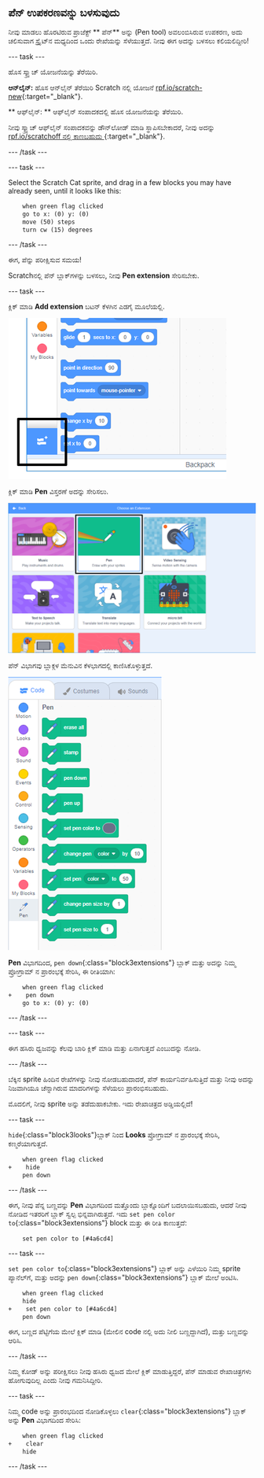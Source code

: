 ## ಪೆನ್ ಉಪಕರಣವನ್ನು ಬಳಸುವುದು

ನೀವು ಮಾಡಲು ಹೊರಟಿರುವ ಪ್ರಾಜೆಕ್ಟ್ ** ಪೆನ್** ಅನ್ನು (Pen tool) ಅವಲಂಬಿಸಿರುವ ಉಪಕರಣ, ಅದು ಚಲಿಸುವಾಗ ಸ್ಪ್ರೈಟ್‌ನ ಮಧ್ಯದಿಂದ ಒಂದು ರೇಖೆಯನ್ನು ಸೆಳೆಯುತ್ತದೆ. ನೀವು ಈಗ ಅದನ್ನು ಬಳಸಲು ಕಲಿಯಲಿದ್ದೀರಿ!

\--- task \---

ಹೊಸ ಸ್ಕ್ರ್ಯಾಚ್ ಯೋಜನೆಯನ್ನು ತೆರೆಯಿರಿ.

**ಆನ್‌ಲೈನ್:** ಹೊಸ ಆನ್‌ಲೈನ್ ತೆರೆಯಿರಿ Scratch ನಲ್ಲಿ ಯೋಜನೆ [rpf.io/scratch-new](http://rpf.io/scratch-new){:target="_blank"}.

** ಆಫ್‌ಲೈನ್: ** ಆಫ್‌ಲೈನ್ ಸಂಪಾದಕದಲ್ಲಿ ಹೊಸ ಯೋಜನೆಯನ್ನು ತೆರೆಯಿರಿ.

ನೀವು ಸ್ಕ್ರ್ಯಾಚ್ ಆಫ್‌ಲೈನ್ ಸಂಪಾದಕವನ್ನು ಡೌನ್‌ಲೋಡ್ ಮಾಡಿ ಸ್ಥಾಪಿಸಬೇಕಾದರೆ, ನೀವು ಅದನ್ನು [ rpf.io/scratchoff ನಲ್ಲಿ ಕಾಣಬಹುದು ](http://rpf.io/scratchoff) {:target="_blank"}.

\--- /task \---

\--- task \---

Select the Scratch Cat sprite, and drag in a few blocks you may have already seen, until it looks like this:

```blocks3
    when green flag clicked
    go to x: (0) y: (0)
    move (50) steps
    turn cw (15) degrees
```

\--- /task \---

ಈಗ, ಪೆನ್ನು ಪರೀಕ್ಷಿಸುವ ಸಮಯ!

Scratch‌ನಲ್ಲಿ ಪೆನ್ ಬ್ಲಾಕ್‌ಗಳನ್ನು ಬಳಸಲು, ನೀವು **Pen extension** ಸೇರಿಸಬೇಕು.

\--- task \---

ಕ್ಲಿಕ್ ಮಾಡಿ **Add extension** ಬಟನ್ ಕೆಳಗಿನ ಎಡಗೈ ಮೂಲೆಯಲ್ಲಿ.

![ಹೈಲೈಟ್ ಮಾಡಿದ add extension (ಆಡ್ ಎಕ್ಸಟೆನ್ಶನ್) ಬಟನ್ ಸೇರಿಸಿ](images/add-extension-annotated.png)

ಕ್ಲಿಕ್ ಮಾಡಿ **Pen** ವಿಸ್ತರಣೆ ಅದನ್ನು ಸೇರಿಸಲು.

![ಪೆನ್ ವಿಸ್ತರಣೆಯನ್ನು ಹೈಲೈಟ್ ಮಾಡಲಾಗಿದೆ](images/click-pen-annotated.png)

ಪೆನ್ ವಿಭಾಗವು ಬ್ಲಾಕ್ಗಳ ಮೆನುವಿನ ಕೆಳಭಾಗದಲ್ಲಿ ಕಾಣಿಸಿಕೊಳ್ಳುತ್ತದೆ.

![ಪೆನ್ ವಿಸ್ತರಣೆ blocks](images/pen-extension-blocks.png)

**Pen** ವಿಭಾಗದಿಂದ, `pen down`{:class="block3extensions"} ಬ್ಲಾಕ್ ಮತ್ತು ಅದನ್ನು ನಿಮ್ಮ ಪ್ರೋಗ್ರಾಮ್ ನ ಪ್ರಾರಂಭಕ್ಕೆ ಸೇರಿಸಿ, ಈ ರೀತಿಯಾಗಿ:

```blocks3
    when green flag clicked
+    pen down
    go to x: (0) y: (0)
```

\--- /task \---

\--- task \---

ಈಗ ಹಸಿರು ಧ್ವಜವನ್ನು ಕೆಲವು ಬಾರಿ ಕ್ಲಿಕ್ ಮಾಡಿ ಮತ್ತು ಏನಾಗುತ್ತದೆ ಎಂಬುದನ್ನು ನೋಡಿ.

\--- /task \---

ಬೆಕ್ಕಿನ sprite ಹಿಂದಿನ ರೇಖೆಗಳನ್ನು ನೀವು ನೋಡಬಹುದಾದರೆ, ಪೆನ್ ಕಾರ್ಯನಿರ್ವಹಿಸುತ್ತಿದೆ ಮತ್ತು ನೀವು ಅದನ್ನು ನಿಜವಾಗಿಯೂ ಚೆನ್ನಾಗಿರುವ ಮಾದರಿಗಳನ್ನು ಸೆಳೆಯಲು ಪ್ರಾರಂಭಿಸಬಹುದು.

ಮೊದಲಿಗೆ, ನೀವು sprite ಅನ್ನು ತಡೆದುಹಾಕಬೇಕು. ಇದು ರೇಖಾಚಿತ್ರದ ಅಡ್ಡಿಯಲ್ಲಿದೆ!

\--- task \---

`hide`{:class="block3looks"}ಬ್ಲಾಕ್ ನಿಂದ **Looks** ಪ್ರೋಗ್ರಾಮ್ ನ ಪ್ರಾರಂಭಕ್ಕೆ ಸೇರಿಸಿ, ಕಣ್ಮರೆಯಾಗುತ್ತದೆ.

```blocks3
    when green flag clicked
+    hide
    pen down
```

\--- /task \---

ಈಗ, ನೀವು ಪೆನ್ನ ಬಣ್ಣವನ್ನು **Pen** ವಿಭಾಗದಿಂದ ಮತ್ತೊಂದು ಬ್ಲಾಕ್ನೊಂದಿಗೆ ಬದಲಾಯಿಸಬಹುದು, ಆದರೆ ನೀವು ನೋಡಿದ ಇತರರಿಗೆ ಬ್ಲಾಕ್ ಸ್ವಲ್ಪ ಭಿನ್ನವಾಗಿರುತ್ತದೆ. ಇದು `set pen color to`{:class="block3extensions"} block ಮತ್ತು ಈ ರೀತಿ ಕಾಣುತ್ತದೆ:

```blocks3
    set pen color to [#4a6cd4]
```

\--- task \---

`set pen color to`{:class="block3extensions"} ಬ್ಲಾಕ್ ಅನ್ನು ಎಳೆಯಿರಿ ನಿಮ್ಮ sprite ಪ್ಯಾನೆಲ್‌ಗೆ, ಮತ್ತು ಅದನ್ನು `pen down`{:class="block3extensions"} ಬ್ಲಾಕ್ ಮೇಲೆ ಅಂಟಿಸಿ.

```blocks3
    when green flag clicked
    hide
+    set pen color to [#4a6cd4]
    pen down
```

ಈಗ, ಬಣ್ಣದ ಪೆಟ್ಟಿಗೆಯ ಮೇಲೆ ಕ್ಲಿಕ್ ಮಾಡಿ (ಮೇಲಿನ code‌ ನಲ್ಲಿ ಅದು ನೀಲಿ ಬಣ್ಣದ್ದಾಗಿದೆ), ಮತ್ತು ಬಣ್ಣವನ್ನು ಆರಿಸಿ.

\--- /task \---

ನಿಮ್ಮ ಕೋಡ್ ಅನ್ನು ಪರೀಕ್ಷಿಸಲು ನೀವು ಹಸಿರು ಧ್ವಜದ ಮೇಲೆ ಕ್ಲಿಕ್ ಮಾಡುತ್ತಿದ್ದರೆ, ಪೆನ್ ಮಾಡುವ ರೇಖಾಚಿತ್ರಗಳು ಹೋಗುವುದಿಲ್ಲ ಎಂದು ನೀವು ಗಮನಿಸಿದ್ದೀರಿ.

\--- task \---

ನಿಮ್ಮ code ಅನ್ನು ಪ್ರಾರಂಭದಿಂದ ನೋಡಿಕೊಳ್ಳಲು `clear`{:class="block3extensions"} ಬ್ಲಾಕ್ ಅನ್ನು **Pen** ವಿಭಾಗದಿಂದ ಸೇರಿಸಿ:

```blocks3
    when green flag clicked
+    clear
    hide
```

\--- /task \---